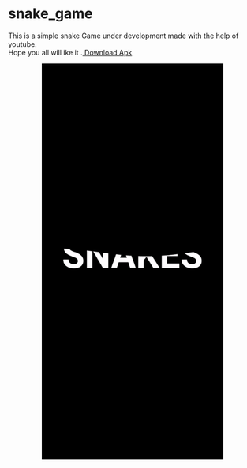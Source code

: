 # snake_game
This is a simple snake Game under development made with the help of youtube. <br> Hope you all will ike it .<a href="/assets/app-release.apk" download> Download Apk </a>

<p align="center">
  <img width="368" height="800" src="/assets/game.gif">
</p>


